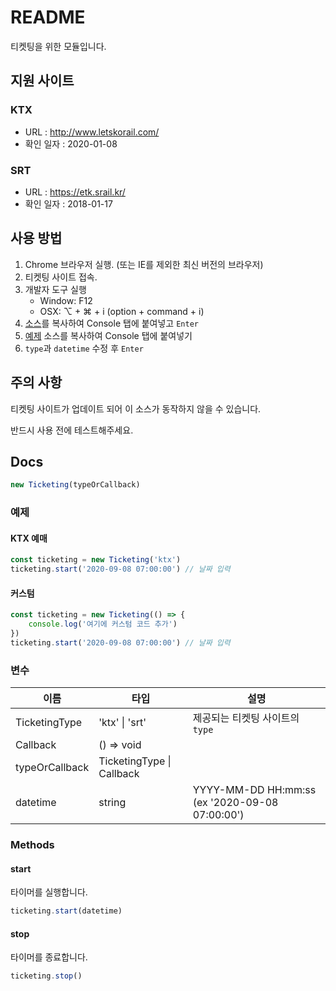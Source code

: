 # README

티켓팅을 위한 모듈입니다.

## 지원 사이트

### KTX

- URL : http://www.letskorail.com/
- 확인 일자 : 2020-01-08

### SRT

- URL : https://etk.srail.kr/
- 확인 일자 : 2018-01-17

## 사용 방법

1. Chrome 브라우저 실행. (또는 IE를 제외한 최신 버전의 브라우저)
2. 티켓팅 사이트 접속.
3. 개발자 도구 실행
   - Window: F12
   - OSX: ⌥ + ⌘ + i (option + command + i)
4. [소스](./dist/ticketing.js)를 복사하여 Console 탭에 붙여넣고 `Enter`
5. [예제](#예제) 소스를 복사하여 Console 탭에 붙여넣기
6. `type`과 `datetime` 수정 후 `Enter`

## 주의 사항

티켓팅 사이트가 업데이트 되어 이 소스가 동작하지 않을 수 있습니다.

반드시 사용 전에 테스트해주세요.

## Docs

```js
new Ticketing(typeOrCallback)
```

### 예제

#### KTX 예매

```js
const ticketing = new Ticketing('ktx')
ticketing.start('2020-09-08 07:00:00') // 날짜 입력
```

#### 커스텀

```js
const ticketing = new Ticketing(() => {
    console.log('여기에 커스텀 코드 추가')
})
ticketing.start('2020-09-08 07:00:00') // 날짜 입력
```

### 변수

| 이름 | 타입 | 설명 |
| - | - | - |
| TicketingType | 'ktx' \| 'srt' | 제공되는 티켓팅 사이트의 `type` |
| Callback | () => void | |
| typeOrCallback | TicketingType \| Callback | |
| datetime | string | YYYY-MM-DD HH:mm:ss (ex '2020-09-08 07:00:00') |

### Methods

#### start

타이머를 실행합니다.

```js
ticketing.start(datetime)
```

#### stop

타이머를 종료합니다.

```js
ticketing.stop()
```
